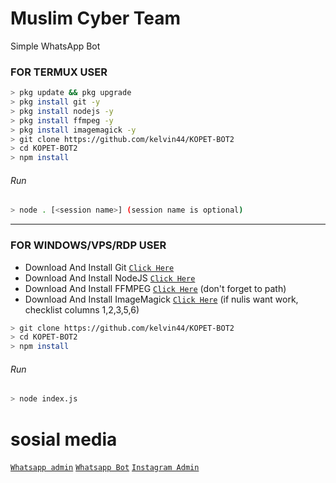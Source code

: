 # Muslim Cyber Team
Simple WhatsApp Bot

### FOR TERMUX USER
```bash
> pkg update && pkg upgrade
> pkg install git -y
> pkg install nodejs -y
> pkg install ffmpeg -y
> pkg install imagemagick -y
> git clone https://github.com/kelvin44/KOPET-BOT2
> cd KOPET-BOT2
> npm install
```
###### Run
```bash
> node . [<session name>] (session name is optional)
```

---------

### FOR WINDOWS/VPS/RDP USER
* Download And Install Git [`Click Here`](https://git-scm.com/downloads) <br>
* Download And Install NodeJS [`Click Here`](https://nodejs.org/en/download) <br>
* Download And Install FFMPEG [`Click Here`](https://ffmpeg.org/download.html) (don't forget to path) 
* Download And Install ImageMagick [`Click Here`](https://imagemagick.org/script/download.php) (if nulis want work,  checklist columns 1,2,3,5,6) 
```bash
> git clone https://github.com/kelvin44/KOPET-BOT2
> cd KOPET-BOT2
> npm install
```
###### Run
```bash
> node index.js
```

# sosial media
[`Whatsapp admin`](https://wa.me/6281218305935)
[`Whatsapp Bot`](https://wa.me/6285283859989)
[`Instagram Admin`](https://www.instagram.com/ff.kelvin15)
